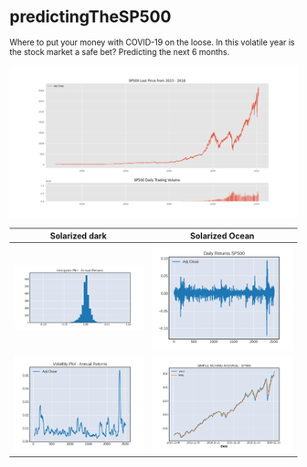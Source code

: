 # predictingTheSP500

Where to put your money with COVID-19 on the loose. In this volatile year is the stock market a safe bet? Predicting the next 6 months.


![maxHist](src/images/SP500_MAX_HISTORY_TS.png)



     
                                                     


Solarized dark                                                              |  Solarized Ocean
:--------------------------------------------------------------------------:|:---------------------------------------------------------:
![sp500_annualReturn_histPlot](src/images/sp500_annualReturn_histPlot.png)  |  ![sp500_dailyReturns](src/images/sp500_dailyReturns.png)
![volatilityPlot_annual](src/images/volatilityPlot_annual.png)              |  ![SMA](src/images/SMA.png)
